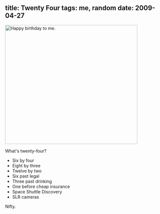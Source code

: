 title: Twenty Four
tags: me, random
date: 2009-04-27
---
<a href="http://www.explosm.net/comics/54/"><img alt="Happy birthday to me." src="http://files.leetcode.net/comics/explosm/happybirthday.jpg" width="432" height="388" /></a>

What's twenty-four?

<ul>
<li>Six by four</li>
<li>Eight by three</li>
<li>Twelve by two</li>
<li>Six past legal</li>
<li>Three past drinking</li>
<li>One before cheap insurance</li>
<li>Space Shuttle Discovery</li>
<li>SLR cameras</li>
</ul>

Nifty.
